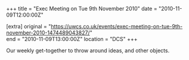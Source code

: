 +++
title = "Exec Meeting on Tue 9th November 2010"
date = "2010-11-09T12:00:00Z"

[extra]
original = "https://uwcs.co.uk/events/exec-meeting-on-tue-9th-november-2010-1474489043827/"    
end = "2010-11-09T13:00:00Z"
location = "DCS"
+++

Our weekly get-together to throw around ideas, and other objects.

